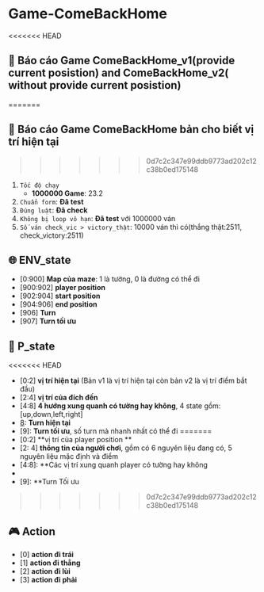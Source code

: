# Game-ComeBackHome
<<<<<<< HEAD
## :dart: Báo cáo Game ComeBackHome_v1(provide current posistion) and  ComeBackHome_v2( without provide current posistion)
=======
## :dart: Báo cáo Game ComeBackHome bản cho biết vị trí hiện tại
>>>>>>> 0d7c2c347e99ddb9773ad202c12c38b0ed175148
1.   `Tốc độ chạy`
      - **1000000 Game**: 23.2
2. `Chuẩn form`: **Đã test**
3. `Đúng luật`: **Đã check**
4. `Không bị loop vô hạn`: **Đã test** với 1000000 ván
5. `Số ván check_vic > victory_thật`: 10000 ván thì có(thắng thật:2511, check_victory:2511)

## :globe_with_meridians: ENV_state
*   [0:900] **Map của maze**: 1 là tường, 0 là đường có thể đi
*   [900:902] **player position**
*   [902:904] **start position** 
*   [904:906] **end position** 
*   [906] **Turn**
*   [907] **Turn  tối ưu**


## :bust_in_silhouette: P_state
<<<<<<< HEAD
*   [0:2] **vị trí hiện tại** (Bản v1 là vị trí hiện tại còn bản v2 là vị trí điểm bắt đầu)
*   [2:4] **vị trí của đích đến**
*   [4:8] **4 hướng xung quanh có tường hay không**, 4 state gồm: [up,down,left,right]
*   [8]:   **Turn hiện tại**
*   [9]:   **Turn tối ưu**, số turn mà nhanh nhất có thể đi
=======
*   [0:2]  **vị trí của player position **
*   [2: 4] **thông tin của người chơi**, gồm có  6 nguyên liệu đang có, 5 nguyên liệu mặc định và điểm
*   [4:8]: **Các vị trí xung quanh player có tường hay không 
*   [8]:   **Turn
*   [9]:   **Turn Tối ưu 

>>>>>>> 0d7c2c347e99ddb9773ad202c12c38b0ed175148

## :video_game: Action
* [0] **action đi trái**
* [1] **action đi thẳng**
* [2] **action đi lùi**
* [3] **action đi phải**

